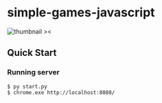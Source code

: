 # simple-games-javascript

![thumbnail ><](https://user-images.githubusercontent.com/9623983/176030528-71bebc46-a39b-482f-9f63-b8d40a82fdb5.png)

## Quick Start

### Running server

```console
$ py start.py
$ chrome.exe http://localhost:8080/
```
